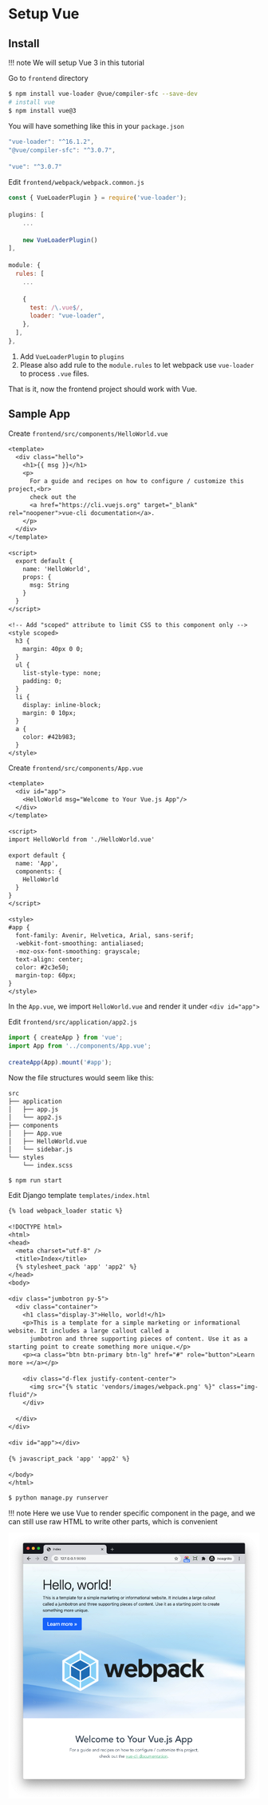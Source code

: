 # Setup Vue

## Install

!!! note
    We will setup Vue 3 in this tutorial

Go to `frontend` directory

```bash
$ npm install vue-loader @vue/compiler-sfc --save-dev
# install vue
$ npm install vue@3
```

You will have something like this in your `package.json`

```js
"vue-loader": "^16.1.2",
"@vue/compiler-sfc": "^3.0.7",

"vue": "^3.0.7"
```

Edit `frontend/webpack/webpack.common.js`

```js
const { VueLoaderPlugin } = require('vue-loader');

plugins: [
    ...

    new VueLoaderPlugin()
],

module: {
  rules: [
    ...
      
    {
      test: /\.vue$/,
      loader: "vue-loader",
    },
  ],
},
```

1. Add `VueLoaderPlugin` to `plugins`
1. Please also add rule to the `module.rules` to let webpack use `vue-loader` to process `.vue` files.

That is it, now the frontend project should work with Vue.

## Sample App

Create `frontend/src/components/HelloWorld.vue`

```vue
<template>
  <div class="hello">
    <h1>{{ msg }}</h1>
    <p>
      For a guide and recipes on how to configure / customize this project,<br>
      check out the
      <a href="https://cli.vuejs.org" target="_blank" rel="noopener">vue-cli documentation</a>.
    </p>
  </div>
</template>

<script>
  export default {
    name: 'HelloWorld',
    props: {
      msg: String
    }
  }
</script>

<!-- Add "scoped" attribute to limit CSS to this component only -->
<style scoped>
  h3 {
    margin: 40px 0 0;
  }
  ul {
    list-style-type: none;
    padding: 0;
  }
  li {
    display: inline-block;
    margin: 0 10px;
  }
  a {
    color: #42b983;
  }
</style>
```

Create `frontend/src/components/App.vue`

```vue
<template>
  <div id="app">
    <HelloWorld msg="Welcome to Your Vue.js App"/>
  </div>
</template>

<script>
import HelloWorld from './HelloWorld.vue'

export default {
  name: 'App',
  components: {
    HelloWorld
  }
}
</script>

<style>
#app {
  font-family: Avenir, Helvetica, Arial, sans-serif;
  -webkit-font-smoothing: antialiased;
  -moz-osx-font-smoothing: grayscale;
  text-align: center;
  color: #2c3e50;
  margin-top: 60px;
}
</style>
```

In the `App.vue`, we import `HelloWorld.vue` and render it under `<div id="app">`

Edit `frontend/src/application/app2.js`

```js
import { createApp } from 'vue';
import App from '../components/App.vue';

createApp(App).mount('#app');
```

Now the file structures would seem like this:

```
src
├── application
│   ├── app.js
│   └── app2.js
├── components
│   ├── App.vue
│   ├── HelloWorld.vue
│   └── sidebar.js
└── styles
    └── index.scss
```

```
$ npm run start
```

Edit Django template `templates/index.html`

```django hl_lines="8 28"
{% load webpack_loader static %}

<!DOCTYPE html>
<html>
<head>
  <meta charset="utf-8" />
  <title>Index</title>
  {% stylesheet_pack 'app' 'app2' %}
</head>
<body>

<div class="jumbotron py-5">
  <div class="container">
    <h1 class="display-3">Hello, world!</h1>
    <p>This is a template for a simple marketing or informational website. It includes a large callout called a
      jumbotron and three supporting pieces of content. Use it as a starting point to create something more unique.</p>
    <p><a class="btn btn-primary btn-lg" href="#" role="button">Learn more »</a></p>

    <div class="d-flex justify-content-center">
      <img src="{% static 'vendors/images/webpack.png' %}" class="img-fluid"/>
    </div>

  </div>
</div>

<div id="app"></div>

{% javascript_pack 'app' 'app2' %}

</body>
</html>
```

```bash
$ python manage.py runserver
```

!!! note
    Here we use Vue to render specific component in the page, and we can still use raw HTML to write other parts, which is convenient

![Vue example](images/vue-example.png)
